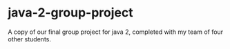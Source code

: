 # java-2-group-project
A copy of our final group project for java 2, completed with my team of four other students. 
